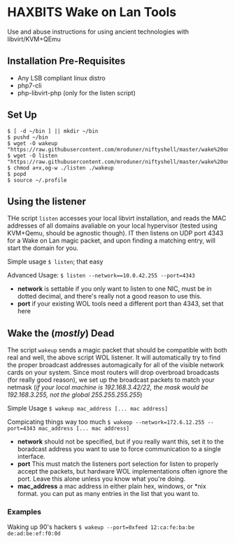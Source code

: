 # HAXBITS Wake on Lan Tools 
Use and abuse instructions for using ancient technologies with libvirt/KVM+QEmu

## Installation Pre-Requisites
 * Any LSB compliant linux distro
 * php7-cli
 * php-libvirt-php (only for the listen script)

## Set Up
```
$ [ -d ~/bin ] || mkdir ~/bin
$ pushd ~/bin
$ wget -O wakeup "https://raw.githubusercontent.com/mroduner/niftyshell/master/wake%20on%20lan/wakeup" 
$ wget -O listen "https://raw.githubusercontent.com/mroduner/niftyshell/master/wake%20on%20lan/listen"
$ chmod a+x,og-w ./listen ./wakeup
$ popd
$ source ~/.profile
```

## Using the listener
  THe script `listen` accesses your local libvirt installation, and reads the MAC addresses of all domains avaliable on your local hypervisor (tested using KVM+Qemu, should be agnostic though).  IT then listens on UDP port 4343 for a Wake on Lan magic packet, and upon finding a matching entry, will start the domain for you.
  
  Simple usage `$ listen`; that easy
  
  Advanced Usage: `$ listen --network==10.0.42.255 --port=4343`
   * **network** is settable if you only want to listen to one NIC, must be in dotted decimal, and there's really not a good reason to use this.
   * **port** if your existing WOL tools need a different port than 4343, set that here
   
## Wake the (_mostly_) Dead
  The script `wakeup` sends a magic packet that should be compatible with both real and well, the above script WOL listener.  It will automatically try to find the proper broadcast addresses automagically for all of the visible network cards on your system.  Since most routers will drop overbroad broadcasts (for really good reason), we set up the broadcast packets to match your netmask (_if your local machine is 192.168.3.42/22, the mask would be 192.168.3.255, not the global 255.255.255.255_) 
  
  Simple Usage `$ wakeup mac_address [... mac address]`
  
  Compicating things way too much `$ wakeop --network=172.6.12.255 --port=4343 mac_address [... mac address]`
  * **network** should not be specified, but if you really want this, set it to the boradcast address you want to use to force communication to a single interface.
  * **port** This must match the listeners port selection for listen to properly accept the packets, but hardware WOL implementations often ignore the port.  Leave this alone unless you know what you're doing.
  * **mac_address** a mac address in either plain hex, windows, or *nix format.  you can put as many entries in the list that you want to.
  
### Examples
Waking up 90's hackers `$ wakeup --port=0xfeed 12:ca:fe:ba:be de:ad:be:ef:f0:0d`

